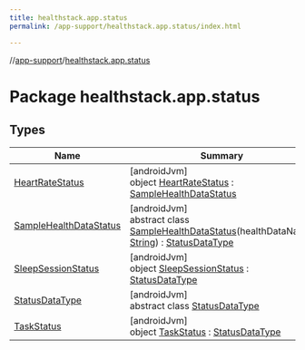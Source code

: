 ```yaml
---
title: healthstack.app.status
permalink: /app-support/healthstack.app.status/index.html

---
```

//[app-support](../../index.html)/[healthstack.app.status](index.html)



# Package healthstack.app.status



## Types


| Name | Summary |
|---|---|
| [HeartRateStatus](-heart-rate-status/index.html) | [androidJvm]<br>object [HeartRateStatus](-heart-rate-status/index.html) : [SampleHealthDataStatus](-sample-health-data-status/index.html) |
| [SampleHealthDataStatus](-sample-health-data-status/index.html) | [androidJvm]<br>abstract class [SampleHealthDataStatus](-sample-health-data-status/index.html)(healthDataName: [String](https://kotlinlang.org/api/latest/jvm/stdlib/kotlin/-string/index.html)) : [StatusDataType](-status-data-type/index.html) |
| [SleepSessionStatus](-sleep-session-status/index.html) | [androidJvm]<br>object [SleepSessionStatus](-sleep-session-status/index.html) : [StatusDataType](-status-data-type/index.html) |
| [StatusDataType](-status-data-type/index.html) | [androidJvm]<br>abstract class [StatusDataType](-status-data-type/index.html) |
| [TaskStatus](-task-status/index.html) | [androidJvm]<br>object [TaskStatus](-task-status/index.html) : [StatusDataType](-status-data-type/index.html) |


